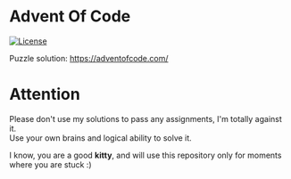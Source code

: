 # Advent Of Code
[![License](https://img.shields.io/badge/License-Apache_2.0-blue.svg)](https://opensource.org/licenses/Apache-2.0)

Puzzle solution: https://adventofcode.com/

# Attention

Please don't use my solutions to pass any assignments, I'm totally against it.\
Use your own brains and logical ability to solve it.

I know, you are a good **kitty**, and will use this repository only for moments where you are stuck :)